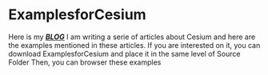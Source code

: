 # ExamplesforCesium
Here is my  [***BLOG***](http://www.cnblogs.com/fuckgiser/) 
I am writing a serie of articles about Cesium and here are the examples mentioned in these articles.
If you are interested on it, you can download ExamplesforCesium and place it in the same level of Source Folder
Then, you can browser these examples 

